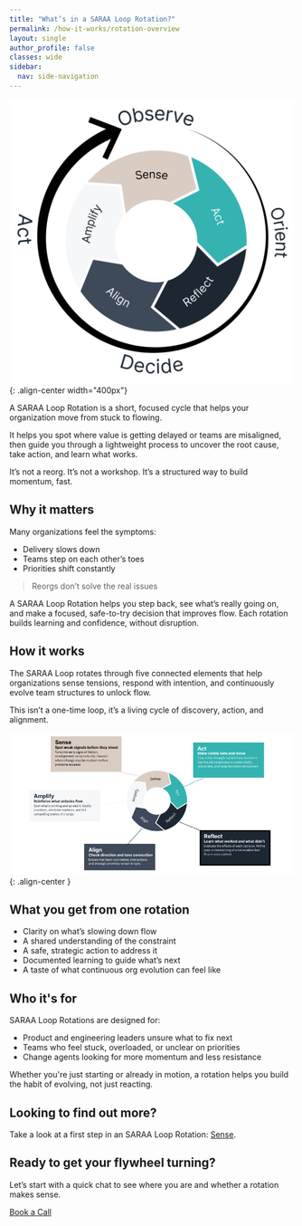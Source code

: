 ```yaml
---
title: "What’s in a SARAA Loop Rotation?"
permalink: /how-it-works/rotation-overview
layout: single
author_profile: false
classes: wide
sidebar:
  nav: side-navigation
---
```


![Flywheel Rotation](/assets/images/fast-flow-flywheel-white-bg-v3.png){: .align-center width="400px"}

A SARAA Loop Rotation is a short, focused cycle that helps your organization move from stuck to flowing.

It helps you spot where value is getting delayed or teams are misaligned, then guide you through a lightweight process to uncover the root cause, take action, and learn what works.

It’s not a reorg. It’s not a workshop. It’s a structured way to build momentum, fast.

## Why it matters

Many organizations feel the symptoms:

- Delivery slows down
- Teams step on each other’s toes
- Priorities shift constantly

> Reorgs don’t solve the real issues

A SARAA Loop Rotation helps you step back, see what’s really going on, and make a focused, safe-to-try decision that improves flow. Each rotation builds learning and confidence, without disruption.

## How it works

The SARAA Loop rotates through five connected elements that help organizations sense tensions, respond with intention, and continuously evolve team structures to unlock flow.

This isn’t a one-time loop, it’s a living cycle of discovery, action, and alignment.

![Fast Flow Flywheel](/assets/images/stages/inner-flywheel-stage-details.png){: .align-center }

## What you get from one rotation

- Clarity on what’s slowing down flow
- A shared understanding of the constraint
- A safe, strategic action to address it
- Documented learning to guide what’s next
- A taste of what continuous org evolution can feel like

<!--
## A Real World Example: Kickstarting Blue Lagoon's Fast Flow Flywheel

![Blue Lagoon Fast Flow Flywheel](/assets/images/customers/blue-lagoon.png){: .align-center }

Between October 2024 and January 2025, as part of an engagement with the core team at [Team Topologies](https://teamtopologies.com/), [Rich Allen](https://www.linkedin.com/in/richardallen/) and colleague [Erica Engelen](https://www.linkedin.com/in/ericaengelen/) (both [Team Topologies Valued Practitioners](https://teamtopologies.com/ttvp)), worked with Blue Lagoon, a fast-growing Icelandic wellness brand, to lay the foundations for a more adaptive, flow-oriented organization. Although the initial engagement was not framed as a Fast Flow Flywheel engagement, the approach they took captures the essence of the Sense and Act phases.

🧭 Sense: Making Friction Visible

The engagement began by helping Blue Lagoon sense what was slowing their flow of value. Through an intensive 3-day on-site workshop and a series of Enable & Elevate sessions, we surfaced:

- Repeated coordination pain between teams  
- Unclear ownership boundaries
- Cognitive overload in critical roles
- Fragmented understanding of user needs

They introduced Team Topologies core principles and used techniques like [User Needs Mapping](https://www.teamtopologies.com/unm) and [Team Interaction Modelling](https://www.teamtopologies.com/tim) to give leaders and teams a clearer picture of how work was really flowing, and where it wasn’t.

⚙️ Act: Taking Structural Steps

Once key signals were visible, they supported Blue Lagoon in acting on them. Teams co-designed and validated new boundaries using:

- Fracture Planes to brainstorm and explore potential ownership boundaries
- Team Interaction Modelling to explore feasible futures
- [Independent Service Heuristics](https://teamtopologies.com/ish) to assess viability of team structure options
- Lightweight evolution tactics like defining Team APIs to reduce overload and clarify responsibilities

This resulted in a set of Flow Decisions to define target team structures that better aligned with value delivery and were achievable without needing a full re-org. They left Blue Lagoon having built shared language and momentum for change.

🔄 What’s Next: Reflect, Align, Amplify

Alongside the engagement, Blue Lagoon's C-Level executive team were exploring their strategic intent and direction for the coming year (essentially the outer OODA Loop of the Fast Flow Flywheel). Later this year, they hope to return to support the next phases:

- **Reflect:** Did the changes have the intended effect? What new signals are emerging?
- **Align:** How do they connect structural evolution to evolving strategy?
- **Amplify:** Which practices, platforms, or plays should they double down on?

By revisiting the flywheel together, they’ll seek to help Blue Lagoon evolve with intent, scaling what works, sensing what’s shifting, and aligning teams around what matters most.
-->

## Who it's for

SARAA Loop Rotations are designed for:

- Product and engineering leaders unsure what to fix next
- Teams who feel stuck, overloaded, or unclear on priorities
- Change agents looking for more momentum and less resistance

Whether you're just starting or already in motion, a rotation helps you build the habit of evolving, not just reacting.

## Looking to find out more?

Take a look at a first step in an SARAA Loop Rotation: [Sense](/how-it-works/1-sense).

## Ready to get your flywheel turning?

Let’s start with a quick chat to see where you are and whether a rotation makes sense.

[Book a Call](/contact)
